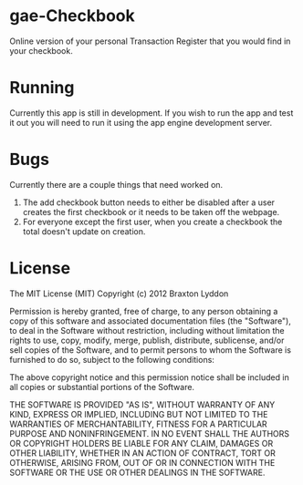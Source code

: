 gae-Checkbook
=========

Online version of your personal Transaction Register that you would
find in your checkbook.

Running
====

Currently this app is still in development. 
If you wish to run the app and test it out you will need to run it using the app engine development server.

Bugs
====
Currently there are a couple things that need worked on.
  1) The add checkbook button needs to either be disabled after a user creates the first checkbook or it needs to be taken off the webpage.
  2) For everyone except the first user, when you create a checkbook the total doesn't update on creation.


License
=========

The MIT License (MIT)
Copyright (c) 2012 Braxton Lyddon

Permission is hereby granted, free of charge, to any person obtaining a copy of this software and associated documentation files (the "Software"), to deal in the Software without restriction, including without limitation the rights to use, copy, modify, merge, publish, distribute, sublicense, and/or sell copies of the Software, and to permit persons to whom the Software is furnished to do so, subject to the following conditions:

The above copyright notice and this permission notice shall be included in all copies or substantial portions of the Software.

THE SOFTWARE IS PROVIDED "AS IS", WITHOUT WARRANTY OF ANY KIND, EXPRESS OR IMPLIED, INCLUDING BUT NOT LIMITED TO THE WARRANTIES OF MERCHANTABILITY, FITNESS FOR A PARTICULAR PURPOSE AND NONINFRINGEMENT. IN NO EVENT SHALL THE AUTHORS OR COPYRIGHT HOLDERS BE LIABLE FOR ANY CLAIM, DAMAGES OR OTHER LIABILITY, WHETHER IN AN ACTION OF CONTRACT, TORT OR OTHERWISE, ARISING FROM, OUT OF OR IN CONNECTION WITH THE SOFTWARE OR THE USE OR OTHER DEALINGS IN THE SOFTWARE.
